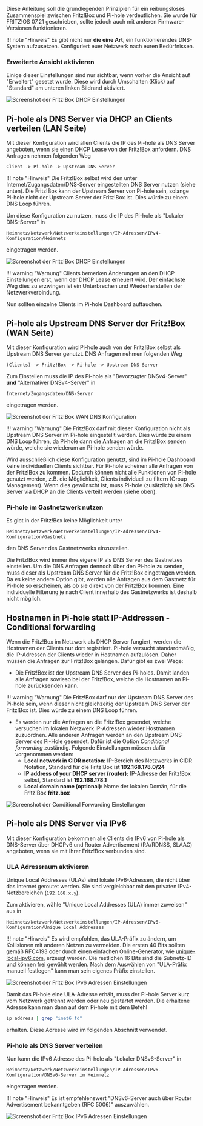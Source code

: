 Diese Anleitung soll die grundlegenden Prinzipien für ein reibungsloses Zusammenspiel zwischen Fritz!Box und Pi-hole verdeutlichen. Sie wurde für FRITZ!OS 07.21 geschrieben, sollte jedoch auch mit anderen Firmware-Versionen funktionieren.

!!! note "Hinweis"
    Es gibt nicht nur **die eine Art**, ein funktionierendes DNS-System aufzusetzen.  Konfiguriert euer Netzwerk nach euren Bedürfnissen.

### Erweiterte Ansicht aktivieren

Einige dieser Einstellungen sind nur sichtbar, wenn vorher die Ansicht auf "Erweitert" gesetzt wurde. Diese wird durch Umschalten (Klick) auf "Standard" am unteren linken Bildrand aktiviert.

![Screenshot der Fritz!Box DHCP Einstellungen](../images/routers/fritzbox-advanced-de.png)

## Pi-hole als DNS Server via DHCP an Clients verteilen (LAN Seite)

Mit dieser Konfiguration wird allen Clients die IP des Pi-hole als DNS Server angeboten, wenn sie einen DHCP Lease von der Fritz!Box anfordern.
DNS Anfragen nehmen folgenden Weg

``` plain
Client -> Pi-hole -> Upstream DNS Server
```

!!! note "Hinweis"
    Die Fritz!Box selbst wird den unter Internet/Zugangsdaten/DNS-Server eingestellten DNS Server nutzen (siehe unten).
    Die Fritz!Box kann der Upstream Server von Pi-hole sein, solange Pi-hole nicht der Upstream Server der Fritz!Box ist. Dies würde zu einem DNS Loop führen.

Um diese Konfiguration zu nutzen, muss die IP des Pi-hole als "Lokaler DNS-Server" in

``` plain
Heimnetz/Netzwerk/Netzwerkeinstellungen/IP-Adressen/IPv4-Konfiguration/Heimnetz
```

eingetragen werden.

![Screenshot der Fritz!Box DHCP Einstellungen](../images/routers/fritzbox-dhcp-de.png)

!!! warning "Warnung"
    Clients bemerken Änderungen an den DHCP Einstellungen erst, wenn der DHCP Lease erneuert wird. Der einfachste Weg dies zu erzwingen ist ein Unterbrechen und Wiederherstellen der Netzwerkverbindung.

Nun sollten einzelne Clients im Pi-hole Dashboard auftauchen.

## Pi-hole als Upstream DNS Server der Fritz!Box (WAN  Seite)

Mit dieser Konfiguration wird Pi-hole  auch von der Fritz!Box selbst als Upstream DNS Server genutzt. DNS Anfragen nehmen folgenden Weg

``` plain
(Clients) -> Fritz!Box -> Pi-hole -> Upstream DNS Server
```

Zum Einstellen muss die IP des Pi-hole als "Bevorzugter DNSv4-Server" **und** "Alternativer DNSv4-Server" in

``` plain
Internet/Zugangsdaten/DNS-Server
```

eingetragen werden.

![Screenshot der Fritz!Box WAN DNS Konfiguration](../images/routers/fritzbox-wan-dns-de.png)

!!! warning "Warnung"
    Die Fritz!Box darf mit dieser Konfiguration nicht als Upstream DNS Server im Pi-hole eingestellt werden. Dies würde zu einem DNS Loop führen, da Pi-hole dann die Anfragen an die Fritz!Box senden würde, welche sie wiederum an Pi-hole senden würde.

Wird ausschließlich diese Konfiguration genutzt, sind im Pi-hole Dashboard keine individuellen Clients sichtbar. Für Pi-hole scheinen alle Anfragen von der Fritz!Box zu kommen. Dadurch können nicht alle Funktionen von Pi-hole genutzt werden, z.B. die Möglichkeit, Clients individuell zu filtern (Group Management). Wenn dies gewünscht ist, muss Pi-hole (zusätzlich) als DNS Server via DHCP an die Clients verteilt werden (siehe oben).

### Pi-hole im Gastnetzwerk nutzen

Es gibt in der Fritz!Box keine Möglichkeit unter

``` plain
Heimnetz/Netzwerk/Netzwerkeinstellungen/IP-Adressen/IPv4-Konfiguration/Gastnetz
```

den DNS Server des Gastnetzwerks einzustellen.

Die Fritz!Box wird immer ihre eigene IP als DNS Server des Gastnetzes einstellen. Um die DNS Anfragen dennoch über den Pi-hole zu senden, muss dieser als Upstream DNS Server für die Fritz!Box eingetragen werden. Da es keine andere Option gibt, werden alle Anfragen aus dem Gastnetz für Pi-hole so erscheinen, als ob sie direkt von der Fritz!Box kommen. Eine individuelle Filterung je nach Client innerhalb des Gastnetzwerks ist deshalb nicht möglich.

## Hostnamen in Pi-hole statt IP-Addressen - Conditional forwarding

Wenn die Fritz!Box im Netzwerk als DHCP Server fungiert, werden die Hostnamen der Clients nur dort registriert. Pi-hole versucht standardmäßig, die IP-Adressen der Clients wieder in Hostnamen aufzulösen. Daher müssen die Anfragen zur Fritz!Box gelangen.
Dafür gibt es zwei Wege:

* Die Fritz!Box ist der Upstream DNS Server des Pi-holes. Damit landen alle Anfragen sowieso bei der Fritz!Box, welche die Hostnamen an Pi-hole zurücksenden kann.

!!! warning "Warnung"
    Die Fritz!Box darf nur der Upstream DNS Server des Pi-hole sein, wenn dieser nicht gleichzeitig der Upstream DNS Server der Fritz!Box ist. Dies würde zu einem DNS Loop führen.

* Es werden nur die Anfragen an die Fritz!Box gesendet, welche versuchen im lokalen Netzwerk IP-Adressen wieder Hostnamen zuzuordnen. Alle anderen Anfragen werden an den Upstream DNS Server des Pi-Hole gesendet. Dafür ist die Option *Conditional forwarding* zuständig.
Folgende Einstellungen müssen dafür vorgenommen werden:
    * **Local network in CIDR notation:** IP-Bereich des Netzwerks in CIDR Notation, Standard für die Fritz!Box ist **192.168.178.0/24**
    * **IP address of your DHCP server (router):** IP-Adresse der Fritz!Box selbst, Standard ist **192.168.178.1**
    * **Local domain name (optional):** Name der lokalen Domän, für die Fritz!Box **fritz.box**

![Screenshot der Conditional Forwarding Einstellungen](../images/routers/conditional-forwarding.png)

## Pi-hole als DNS Server via IPv6

Mit dieser Konfiguration bekommen alle Clients die IPv6 von Pi-hole als DNS-Server über DHCPv6 und Router Advertisement (RA/RDNSS, SLAAC) angeboten, wenn sie mit Ihrer Fritz!Box verbunden sind.

### ULA Adressraum aktivieren

Unique Local Addresses (ULAs) sind lokale IPv6-Adressen, die nicht über das Internet geroutet werden. Sie sind vergleichbar mit den privaten IPv4-Netzbereichen (`192.168.x.y`).

Zum aktivieren, wähle "Unique Local Addresses (ULA) immer zuweisen" aus in

``` plain
Heimnetz/Netzwerk/Netzwerkeinstellungen/IP-Adressen/IPv6-Konfiguration/Unique Local Addresses
```

!!! note "Hinweis"
    Es wird empfohlen, das ULA-Präfix zu ändern, um Kollisionen mit anderen Netzen zu vermeiden.
    Die ersten 40 Bits sollten gemäß RFC4193 oder durch einen einfachen Online-Generator, wie [unique-local-ipv6.com](https://www.unique-local-ipv6.com/), erzeugt werden. Die restlichen 16 Bits sind die Subnetz-ID und können frei gewählt werden.
    Nach dem Auswählen von "ULA-Präfix manuell festlegen" kann man sein eigenes Präfix einstellen.

![Screenshot der Fritz!Box IPv6 Adressen Einstellungen](../images/routers/fritzbox-ipv6-1-de.png)

Damit das Pi-hole eine ULA-Adresse erhält, muss der Pi-hole Server kurz vom Netzwerk getrennt werden oder neu gestartet werden. Die erhaltene Adresse kann man dann auf dem Pi-hole mit dem Befehl

``` bash
ip address | grep "inet6 fd"
```

erhalten. Diese Adresse wird im folgenden Abschnitt verwendet.

### Pi-hole als DNS Server verteilen

Nun kann die IPv6 Adresse des Pi-hole als "Lokaler DNSv6-Server" in

``` plain
Heimnetz/Netzwerk/Netzwerkeinstellungen/IP-Adressen/IPv6-Konfiguration/DNSv6-Server im Heimnetz
```

eingetragen werden.

!!! note "Hinweis"
    Es ist empfehlenswert "DNSv6-Server auch über Router Advertisement bekanntgeben (RFC 5006)" auszuwählen.

![Screenshot der Fritz!Box IPv6 Adressen Einstellungen](../images/routers/fritzbox-ipv6-2-de.png)
